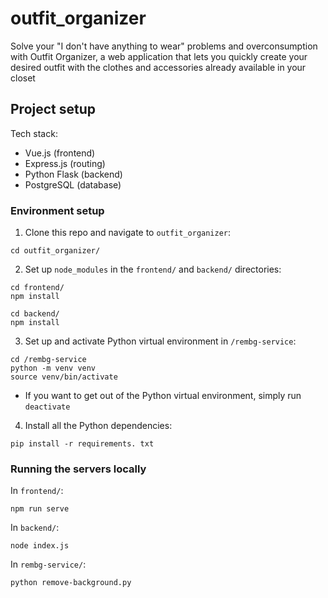 # outfit_organizer

Solve your "I don't have anything to wear" problems and overconsumption with Outfit Organizer, a web application that lets you quickly create your desired outfit with the clothes and accessories already available in your closet

## Project setup

Tech stack:

- Vue.js (frontend)
- Express.js (routing)
- Python Flask (backend)
- PostgreSQL (database)

### Environment setup

1. Clone this repo and navigate to `outfit_organizer`:
```
cd outfit_organizer/
```

2. Set up `node_modules` in the `frontend/` and `backend/` directories:
```
cd frontend/
npm install
```
```
cd backend/
npm install
```

3. Set up and activate Python virtual environment in `/rembg-service`:
```
cd /rembg-service
python -m venv venv
source venv/bin/activate
```
- If you want to get out of the Python virtual environment, simply run `deactivate`

4. Install all the Python dependencies:
```
pip install -r requirements. txt
```

### Running the servers locally

In `frontend/`:
```
npm run serve
```

In `backend/`:
```
node index.js
```

In `rembg-service/`:
```
python remove-background.py
```
